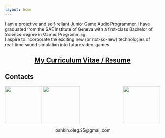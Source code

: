 ```yaml
---
layout: home
---
```

<p align="justified">
  I am a proactive and self-reliant Junior Game Audio Programmer. I have graduated from the SAE Institute of Geneva with a first-class Bachelor of Science degree in Games Programming.<br>
  I aspire to incorporate the exciting new (or not-so-new) technologies of real-time sound simulation into future video-games.
</p>

<h2 align="center">
  <a href="/Assets/CV_OlegLoshkin.pdf">My Curriculum Vitae / Resume</a>
</h2>

<h2>Contacts</h2>

<a href="http://www.linkedin.com/in/oleg-loshkin">
  <img align="left" width="120" height="120" src="{{site.assets_dir}}/LI-In-Bug.png">
</a>

<a href="http://github.com/LoshkinOleg">
  <img align="right" width="120" height="120" src="{{site.assets_dir}}/GitHub-Mark-Light-120px-plus.png">
</a>

<a href="mailto:loshkin.oleg.95@gmail.com">
  <img align="center" width="120" height="120" src="{{site.assets_dir}}/mail.png">
</a>
<p align="center">
  loshkin.oleg.95@gmail.com
</p>
<br>